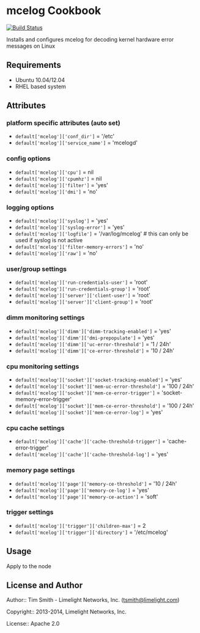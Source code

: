 mcelog Cookbook
===============
[![Build Status](https://travis-ci.org/tas50/chef-mcelog.svg?branch=master)](https://travis-ci.org/tas50/chef-mcelog)

Installs and configures mcelog for decoding kernel hardware error messages on Linux

Requirements
------------
* Ubuntu 10.04/12.04
* RHEL based system


Attributes
----------

### platform specific attributes (auto set)
* `default['mcelog']['conf_dir']` = '/etc'
* `default['mcelog']['service_name']` = 'mcelogd'

### config options
* `default['mcelog']['cpu']` = nil
* `default['mcelog']['cpumhz']` = nil
* `default['mcelog']['filter']` = 'yes'
* `default['mcelog']['dmi']` = 'no'

### logging options
* `default['mcelog']['syslog']` = 'yes'
* `default['mcelog']['syslog-error']` = 'yes'
* `default['mcelog']['logfile']` = '/var/log/mcelog' # this can only be used if syslog is not active
* `default['mcelog']['filter-memory-errors']` = 'no'
* `default['mcelog']['raw']` = 'no'

### user/group settings
* `default['mcelog']['run-credentials-user']` = 'root'
* `default['mcelog']['run-credentials-group']` = 'root'
* `default['mcelog']['server']['client-user']` = 'root'
* `default['mcelog']['server']['client-group']` = 'root'

### dimm monitoring settings
* `default['mcelog']['dimm']['dimm-tracking-enabled']` = 'yes'
* `default['mcelog']['dimm']['dmi-prepopulate']` = 'yes'
* `default['mcelog']['dimm']['uc-error-threshold']` = '1 / 24h'
* `default['mcelog']['dimm']['ce-error-threshold']` = '10 / 24h'

### cpu monitoring settings
* `default['mcelog']['socket']['socket-tracking-enabled']` = 'yes'
* `default['mcelog']['socket']['mem-uc-error-threshold']` = '100 / 24h'
* `default['mcelog']['socket']['mem-ce-error-trigger']` = 'socket-memory-error-trigger'
* `default['mcelog']['socket']['mem-ce-error-threshold']` = '100 / 24h'
* `default['mcelog']['socket']['mem-ce-error-log']` = 'yes'

### cpu cache settings
* `default['mcelog']['cache']['cache-threshold-trigger']` = 'cache-error-trigger'
* `default['mcelog']['cache']['cache-threshold-log']` = 'yes'

### memory page settings
* `default['mcelog']['page']['memory-ce-threshold']` = '10 / 24h'
* `default['mcelog']['page']['memory-ce-log']` = 'yes'
* `default['mcelog']['page']['memory-ce-action']` = 'soft'

### trigger settings
* `default['mcelog']['trigger']['children-max']` = 2
* `default['mcelog']['trigger']['directory']` = '/etc/mcelog'



Usage
-----
Apply to the node


License and Author
------------------

Author:: Tim Smith - Limelight Networks, Inc. (<tsmith@limelight.com>)

Copyright:: 2013-2014, Limelight Networks, Inc.

License:: Apache 2.0
